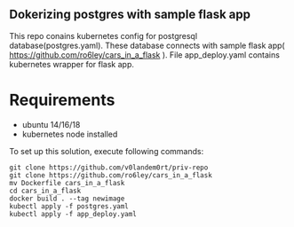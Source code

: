 ## Dokerizing postgres with sample flask app
This repo conains kubernetes config for postgresql database(postgres.yaml). These database connects with sample flask app( https://github.com/ro6ley/cars_in_a_flask ). File app_deploy.yaml contains kubernetes wrapper for flask app. 
# Requirements
* ubuntu 14/16/18
* kubernetes node installed<br />

To set up this solution, execute following commands:<br />

``` git clone https://github.com/v0landem0rt/priv-repo ```<br />
``` git clone https://github.com/ro6ley/cars_in_a_flask ```<br />
``` mv Dockerfile cars_in_a_flask ```<br />
``` cd cars_in_a_flask ```<br />
``` docker build . --tag newimage ```<br />
``` kubectl apply -f postgres.yaml ```<br />
``` kubectl apply -f app_deploy.yaml ```<br />
